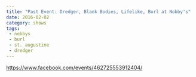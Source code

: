 ```yaml
---
title: "Past Event: Dredger, Blank Bodies, Lifelike, Burl at Nobby's"
date: 2016-02-02
category: shows
tags:
 - nobbys
 - burl
 - st. augustine
 - dredger
---
```


https://www.facebook.com/events/462725553912404/